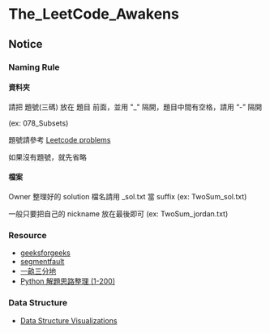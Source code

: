 # The_LeetCode_Awakens

## Notice


### Naming Rule
#### 資料夾
請把 題號(三碼) 放在 題目 前面，並用 "_" 隔開，題目中間有空格，請用 “-” 隔開

(ex: 078_Subsets)

題號請參考 [Leetcode problems](https://leetcode.com/problemset/algorithms/)

如果沒有題號，就先省略

#### 檔案
Owner 整理好的 solution 檔名請用 _sol.txt 當 suffix (ex: TwoSum_sol.txt)

一般只要把自己的 nickname 放在最後即可 (ex: TwoSum_jordan.txt)


### Resource
* [geeksforgeeks](http://www.geeksforgeeks.org/)
* [segmentfault](https://segmentfault.com/)
* [一畝三分地](https://instant.1point3acres.com/)
* [Python 解題思路整理 (1-200)](https://shenjie1993.gitbooks.io/leetcode-python/content/001%20Two%20Sum.html)


### Data Structure
* [Data Structure Visualizations](https://www.cs.usfca.edu/~galles/visualization/Algorithms.html)
